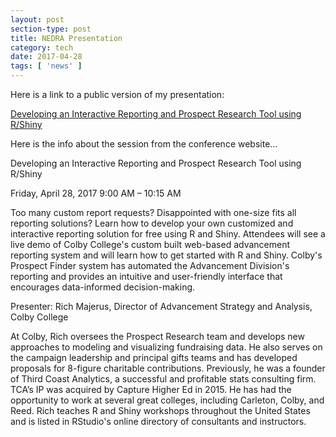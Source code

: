 ```yaml
---
layout: post
section-type: post
title: NEDRA Presentation
category: tech
date: 2017-04-28
tags: [ 'news' ]
---
```


Here is a link to a public version of my presentation: 

[Developing an Interactive Reporting and Prospect Research Tool using R/Shiny](
http://slides.com/richmajerus/developing-an-interactive-reporting-and-prospect-research-tool-using-r-shiny-4)

Here is the info about the session from the conference website...

Developing an Interactive Reporting and Prospect Research Tool using R/Shiny

Friday, April 28, 2017
9:00 AM – 10:15 AM

Too many custom report requests? Disappointed with one-size fits all reporting solutions? Learn how to develop your own customized and interactive reporting solution for free using R and Shiny. Attendees will see a live demo of Colby College's custom built web-based advancement reporting system and will learn how to get started with R and Shiny. Colby's Prospect Finder system has automated the Advancement Division's reporting and provides an intuitive and user-friendly interface that encourages data-informed decision-making.

Presenter: Rich Majerus, Director of Advancement Strategy and Analysis, Colby College

At Colby, Rich oversees the Prospect Research team and develops new approaches to modeling and visualizing fundraising data. He also serves on the campaign leadership and principal gifts teams and has developed proposals for 8-figure charitable contributions. Previously, he was a founder of Third Coast Analytics, a successful and profitable stats consulting firm. TCA’s IP was acquired by Capture Higher Ed in 2015. He has had the opportunity to work at several great colleges, including Carleton, Colby, and Reed. Rich teaches R and Shiny workshops throughout the United States and is listed in RStudio's online directory of consultants and instructors.

